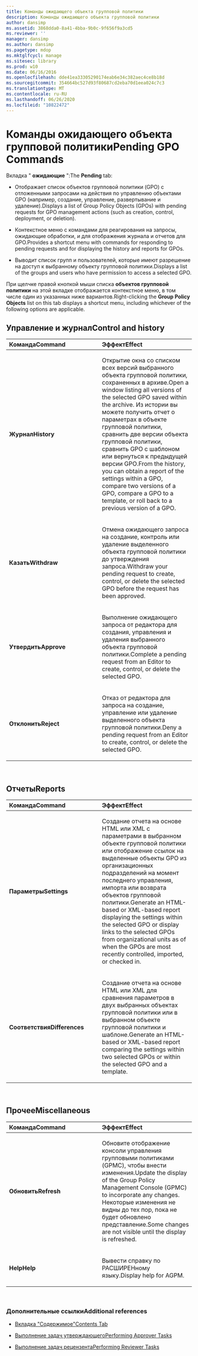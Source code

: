 ```yaml
---
title: Команды ожидающего объекта групповой политики
description: Команды ожидающего объекта групповой политики
author: dansimp
ms.assetid: 3868dda0-8a41-4bba-9b0c-9f656f9a3cd5
ms.reviewer: ''
manager: dansimp
ms.author: dansimp
ms.pagetype: mdop
ms.mktglfcycl: manage
ms.sitesec: library
ms.prod: w10
ms.date: 06/16/2016
ms.openlocfilehash: dde41ea33305290174eab6e34c382aec4ce8b18d
ms.sourcegitcommit: 354664bc527d93f80687cd2eba70d1eea024c7c3
ms.translationtype: MT
ms.contentlocale: ru-RU
ms.lasthandoff: 06/26/2020
ms.locfileid: "10822472"
---
```

# <span data-ttu-id="9dcd4-103">Команды ожидающего объекта групповой политики</span><span class="sxs-lookup"><span data-stu-id="9dcd4-103">Pending GPO Commands</span></span>


<span data-ttu-id="9dcd4-104">Вкладка " **ожидающие** ":</span><span class="sxs-lookup"><span data-stu-id="9dcd4-104">The **Pending** tab:</span></span>

-   <span data-ttu-id="9dcd4-105">Отображает список объектов групповой политики (GPO) с отложенными запросами на действия по управлению объектами GPO (например, создание, управление, развертывание и удаление).</span><span class="sxs-lookup"><span data-stu-id="9dcd4-105">Displays a list of Group Policy Objects (GPOs) with pending requests for GPO management actions (such as creation, control, deployment, or deletion).</span></span>

-   <span data-ttu-id="9dcd4-106">Контекстное меню с командами для реагирования на запросы, ожидающие обработки, и для отображения журнала и отчетов для GPO.</span><span class="sxs-lookup"><span data-stu-id="9dcd4-106">Provides a shortcut menu with commands for responding to pending requests and for displaying the history and reports for GPOs.</span></span>

-   <span data-ttu-id="9dcd4-107">Выводит список групп и пользователей, которые имеют разрешение на доступ к выбранному объекту групповой политики.</span><span class="sxs-lookup"><span data-stu-id="9dcd4-107">Displays a list of the groups and users who have permission to access a selected GPO.</span></span>

<span data-ttu-id="9dcd4-108">При щелчке правой кнопкой мыши списка **объектов групповой политики** на этой вкладке отображается контекстное меню, в том числе один из указанных ниже вариантов.</span><span class="sxs-lookup"><span data-stu-id="9dcd4-108">Right-clicking the **Group Policy Objects** list on this tab displays a shortcut menu, including whichever of the following options are applicable.</span></span>

## <span data-ttu-id="9dcd4-109">Управление и журнал</span><span class="sxs-lookup"><span data-stu-id="9dcd4-109">Control and history</span></span>


<table>
<colgroup>
<col width="50%" />
<col width="50%" />
</colgroup>
<thead>
<tr class="header">
<th align="left"><span data-ttu-id="9dcd4-110">Команда</span><span class="sxs-lookup"><span data-stu-id="9dcd4-110">Command</span></span></th>
<th align="left"><span data-ttu-id="9dcd4-111">Эффект</span><span class="sxs-lookup"><span data-stu-id="9dcd4-111">Effect</span></span></th>
</tr>
</thead>
<tbody>
<tr class="odd">
<td align="left"><p><strong><span data-ttu-id="9dcd4-112">Журнал</span><span class="sxs-lookup"><span data-stu-id="9dcd4-112">History</span></span></strong></p></td>
<td align="left"><p><span data-ttu-id="9dcd4-113">Открытие окна со списком всех версий выбранного объекта групповой политики, сохраненных в архиве.</span><span class="sxs-lookup"><span data-stu-id="9dcd4-113">Open a window listing all versions of the selected GPO saved within the archive.</span></span> <span data-ttu-id="9dcd4-114">Из истории вы можете получить отчет о параметрах в объекте групповой политики, сравнить две версии объекта групповой политики, сравнить GPO с шаблоном или вернуться к предыдущей версии GPO.</span><span class="sxs-lookup"><span data-stu-id="9dcd4-114">From the history, you can obtain a report of the settings within a GPO, compare two versions of a GPO, compare a GPO to a template, or roll back to a previous version of a GPO.</span></span></p></td>
</tr>
<tr class="even">
<td align="left"><p><strong><span data-ttu-id="9dcd4-115">Казать</span><span class="sxs-lookup"><span data-stu-id="9dcd4-115">Withdraw</span></span></strong></p></td>
<td align="left"><p><span data-ttu-id="9dcd4-116">Отмена ожидающего запроса на создание, контроль или удаление выделенного объекта групповой политики до утверждения запроса.</span><span class="sxs-lookup"><span data-stu-id="9dcd4-116">Withdraw your pending request to create, control, or delete the selected GPO before the request has been approved.</span></span></p></td>
</tr>
<tr class="odd">
<td align="left"><p><strong><span data-ttu-id="9dcd4-117">Утвердить</span><span class="sxs-lookup"><span data-stu-id="9dcd4-117">Approve</span></span></strong></p></td>
<td align="left"><p><span data-ttu-id="9dcd4-118">Выполнение ожидающего запроса от редактора для создания, управления и удаления выбранного объекта групповой политики.</span><span class="sxs-lookup"><span data-stu-id="9dcd4-118">Complete a pending request from an Editor to create, control, or delete the selected GPO.</span></span></p></td>
</tr>
<tr class="even">
<td align="left"><p><strong><span data-ttu-id="9dcd4-119">Отклонить</span><span class="sxs-lookup"><span data-stu-id="9dcd4-119">Reject</span></span></strong></p></td>
<td align="left"><p><span data-ttu-id="9dcd4-120">Отказ от редактора для запроса на создание, управление или удаление выделенного объекта групповой политики.</span><span class="sxs-lookup"><span data-stu-id="9dcd4-120">Deny a pending request from an Editor to create, control, or delete the selected GPO.</span></span></p></td>
</tr>
</tbody>
</table>

 

## <span data-ttu-id="9dcd4-121">Отчеты</span><span class="sxs-lookup"><span data-stu-id="9dcd4-121">Reports</span></span>


<table>
<colgroup>
<col width="50%" />
<col width="50%" />
</colgroup>
<thead>
<tr class="header">
<th align="left"><span data-ttu-id="9dcd4-122">Команда</span><span class="sxs-lookup"><span data-stu-id="9dcd4-122">Command</span></span></th>
<th align="left"><span data-ttu-id="9dcd4-123">Эффект</span><span class="sxs-lookup"><span data-stu-id="9dcd4-123">Effect</span></span></th>
</tr>
</thead>
<tbody>
<tr class="odd">
<td align="left"><p><strong><span data-ttu-id="9dcd4-124">Параметры</span><span class="sxs-lookup"><span data-stu-id="9dcd4-124">Settings</span></span></strong></p></td>
<td align="left"><p><span data-ttu-id="9dcd4-125">Создание отчета на основе HTML или XML с параметрами в выбранном объекте групповой политики или отображение ссылок на выделенные объекты GPO из организационных подразделений на момент последнего управления, импорта или возврата объектов групповой политики.</span><span class="sxs-lookup"><span data-stu-id="9dcd4-125">Generate an HTML-based or XML-based report displaying the settings within the selected GPO or display links to the selected GPOs from organizational units as of when the GPOs are most recently controlled, imported, or checked in.</span></span></p></td>
</tr>
<tr class="even">
<td align="left"><p><strong><span data-ttu-id="9dcd4-126">Соответствия</span><span class="sxs-lookup"><span data-stu-id="9dcd4-126">Differences</span></span></strong></p></td>
<td align="left"><p><span data-ttu-id="9dcd4-127">Создание отчета на основе HTML или XML для сравнения параметров в двух выбранных объектах групповой политики или в выбранном объекте групповой политики и шаблоне.</span><span class="sxs-lookup"><span data-stu-id="9dcd4-127">Generate an HTML-based or XML-based report comparing the settings within two selected GPOs or within the selected GPO and a template.</span></span></p></td>
</tr>
</tbody>
</table>

 

## <span data-ttu-id="9dcd4-128">Прочее</span><span class="sxs-lookup"><span data-stu-id="9dcd4-128">Miscellaneous</span></span>


<table>
<colgroup>
<col width="50%" />
<col width="50%" />
</colgroup>
<thead>
<tr class="header">
<th align="left"><span data-ttu-id="9dcd4-129">Команда</span><span class="sxs-lookup"><span data-stu-id="9dcd4-129">Command</span></span></th>
<th align="left"><span data-ttu-id="9dcd4-130">Эффект</span><span class="sxs-lookup"><span data-stu-id="9dcd4-130">Effect</span></span></th>
</tr>
</thead>
<tbody>
<tr class="odd">
<td align="left"><p><strong><span data-ttu-id="9dcd4-131">Обновить</span><span class="sxs-lookup"><span data-stu-id="9dcd4-131">Refresh</span></span></strong></p></td>
<td align="left"><p><span data-ttu-id="9dcd4-132">Обновите отображение консоли управления групповыми политиками (GPMC), чтобы внести изменения.</span><span class="sxs-lookup"><span data-stu-id="9dcd4-132">Update the display of the Group Policy Management Console (GPMC) to incorporate any changes.</span></span> <span data-ttu-id="9dcd4-133">Некоторые изменения не видны до тех пор, пока не будет обновлено представление.</span><span class="sxs-lookup"><span data-stu-id="9dcd4-133">Some changes are not visible until the display is refreshed.</span></span></p></td>
</tr>
<tr class="even">
<td align="left"><p><strong><span data-ttu-id="9dcd4-134">Help</span><span class="sxs-lookup"><span data-stu-id="9dcd4-134">Help</span></span></strong></p></td>
<td align="left"><p><span data-ttu-id="9dcd4-135">Вывести справку по РАСШИРЕНному языку.</span><span class="sxs-lookup"><span data-stu-id="9dcd4-135">Display help for AGPM.</span></span></p></td>
</tr>
</tbody>
</table>

 

### <span data-ttu-id="9dcd4-136">Дополнительные ссылки</span><span class="sxs-lookup"><span data-stu-id="9dcd4-136">Additional references</span></span>

-   [<span data-ttu-id="9dcd4-137">Вкладка "Содержимое"</span><span class="sxs-lookup"><span data-stu-id="9dcd4-137">Contents Tab</span></span>](contents-tab-agpm30ops.md)

-   [<span data-ttu-id="9dcd4-138">Выполнение задач утверждающего</span><span class="sxs-lookup"><span data-stu-id="9dcd4-138">Performing Approver Tasks</span></span>](performing-approver-tasks-agpm30ops.md)

-   [<span data-ttu-id="9dcd4-139">Выполнение задач рецензента</span><span class="sxs-lookup"><span data-stu-id="9dcd4-139">Performing Reviewer Tasks</span></span>](performing-reviewer-tasks-agpm30ops.md)

 

 





